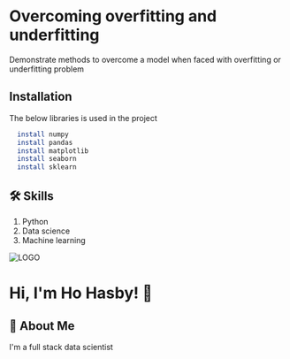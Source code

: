 
# Overcoming overfitting and underfitting
Demonstrate methods to overcome a model when faced with overfitting or underfitting problem

## Installation

The below libraries is used in the project

```bash
  install numpy
  install pandas
  install matplotlib
  install seaborn
  install sklearn
```
    
## 🛠 Skills
1. Python
2. Data science
3. Machine learning



![LOGO](https://github-readme-stats.vercel.app/api?username=HoHasby&&show_icons=true&title_color=ffffff&icon_color=bb2acf&text_color=daf7dc&bg_color=151515)
# Hi, I'm Ho Hasby! 👋


## 🚀 About Me
I'm a full stack data scientist

